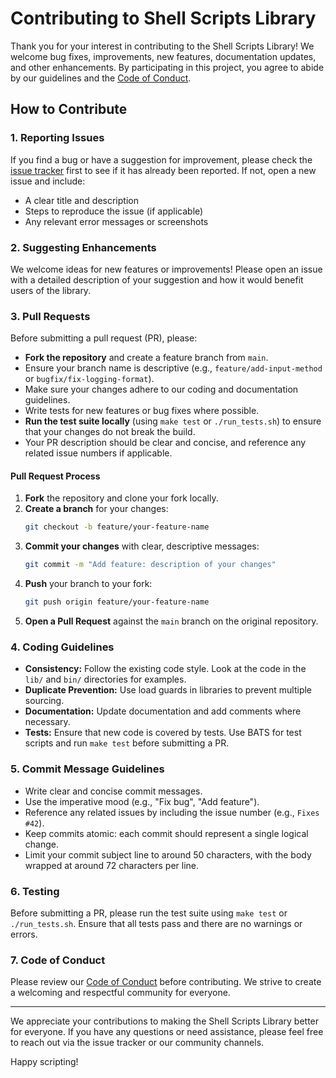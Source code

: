 # Contributing to Shell Scripts Library

Thank you for your interest in contributing to the Shell Scripts Library! We welcome bug fixes, improvements, new features, documentation updates, and other enhancements. By participating in this project, you agree to abide by our guidelines and the [Code of Conduct](CODE_OF_CONDUCT.md).

## How to Contribute

### 1. Reporting Issues

If you find a bug or have a suggestion for improvement, please check the [issue tracker](https://github.com/a4abhishek/shell-scripts/issues) first to see if it has already been reported. If not, open a new issue and include:
- A clear title and description
- Steps to reproduce the issue (if applicable)
- Any relevant error messages or screenshots

### 2. Suggesting Enhancements

We welcome ideas for new features or improvements! Please open an issue with a detailed description of your suggestion and how it would benefit users of the library.

### 3. Pull Requests

Before submitting a pull request (PR), please:

- **Fork the repository** and create a feature branch from `main`.
- Ensure your branch name is descriptive (e.g., `feature/add-input-method` or `bugfix/fix-logging-format`).
- Make sure your changes adhere to our coding and documentation guidelines.
- Write tests for new features or bug fixes where possible.
- **Run the test suite locally** (using `make test` or `./run_tests.sh`) to ensure that your changes do not break the build.
- Your PR description should be clear and concise, and reference any related issue numbers if applicable.

#### Pull Request Process

1. **Fork** the repository and clone your fork locally.
2. **Create a branch** for your changes:
   ```bash
   git checkout -b feature/your-feature-name
   ```
3. **Commit your changes** with clear, descriptive messages:
   ```bash
   git commit -m "Add feature: description of your changes"
   ```
4. **Push** your branch to your fork:
   ```bash
   git push origin feature/your-feature-name
   ```
5. **Open a Pull Request** against the `main` branch on the original repository.

### 4. Coding Guidelines

- **Consistency:** Follow the existing code style. Look at the code in the `lib/` and `bin/` directories for examples.
- **Duplicate Prevention:** Use load guards in libraries to prevent multiple sourcing.
- **Documentation:** Update documentation and add comments where necessary.
- **Tests:** Ensure that new code is covered by tests. Use BATS for test scripts and run `make test` before submitting a PR.

### 5. Commit Message Guidelines

- Write clear and concise commit messages.
- Use the imperative mood (e.g., "Fix bug", "Add feature").
- Reference any related issues by including the issue number (e.g., `Fixes #42`).
- Keep commits atomic: each commit should represent a single logical change.
- Limit your commit subject line to around 50 characters, with the body wrapped at around 72 characters per line.

### 6. Testing

Before submitting a PR, please run the test suite using `make test` or `./run_tests.sh`. Ensure that all tests pass and there are no warnings or errors.

### 7. Code of Conduct

Please review our [Code of Conduct](CODE_OF_CONDUCT.md) before contributing. We strive to create a welcoming and respectful community for everyone.

---

We appreciate your contributions to making the Shell Scripts Library better for everyone. If you have any questions or need assistance, please feel free to reach out via the issue tracker or our community channels.

Happy scripting!
